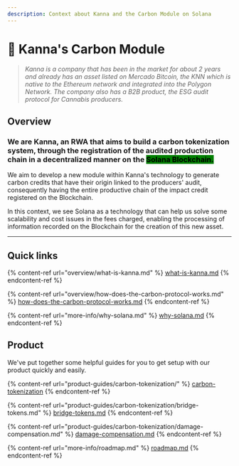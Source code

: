 ```yaml
---
description: Context about Kanna and the Carbon Module on Solana
---
```


# 👋 Kanna's Carbon Module

> _Kanna is a company that has been in the market for about 2 years and already has an asset listed on Mercado Bitcoin, the KNN which is native to the Ethereum network and integrated into the Polygon Network. The company also has a B2B product, the ESG audit protocol for Cannabis producers._

## Overview

### We are Kanna, an RWA that aims to build a carbon tokenization system, through the registration of the audited production chain in a decentralized manner on the <mark style="background-color:green;">Solana Blockchain.</mark>&#x20;

We aim to develop a new module within Kanna's technology to generate carbon credits that have their origin linked to the producers' audit, consequently having the entire productive chain of the impact credit registered on the Blockchain.&#x20;

In this context, we see Solana as a technology that can help us solve some scalability and cost issues in the fees charged, enabling the processing of information recorded on the Blockchain for the creation of this new asset.

***

## Quick links

{% content-ref url="overview/what-is-kanna.md" %}
[what-is-kanna.md](overview/what-is-kanna.md)
{% endcontent-ref %}

{% content-ref url="overview/how-does-the-carbon-protocol-works.md" %}
[how-does-the-carbon-protocol-works.md](overview/how-does-the-carbon-protocol-works.md)
{% endcontent-ref %}

{% content-ref url="more-info/why-solana.md" %}
[why-solana.md](more-info/why-solana.md)
{% endcontent-ref %}

## Product

We've put together some helpful guides for you to get setup with our product quickly and easily.

{% content-ref url="product-guides/carbon-tokenization/" %}
[carbon-tokenization](product-guides/carbon-tokenization/)
{% endcontent-ref %}

{% content-ref url="product-guides/carbon-tokenization/bridge-tokens.md" %}
[bridge-tokens.md](product-guides/carbon-tokenization/bridge-tokens.md)
{% endcontent-ref %}

{% content-ref url="product-guides/carbon-tokenization/damage-compensation.md" %}
[damage-compensation.md](product-guides/carbon-tokenization/damage-compensation.md)
{% endcontent-ref %}

{% content-ref url="more-info/roadmap.md" %}
[roadmap.md](more-info/roadmap.md)
{% endcontent-ref %}
